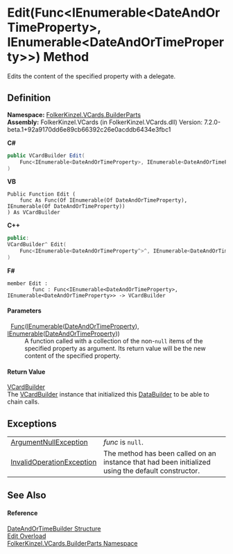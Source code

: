 # Edit(Func&lt;IEnumerable&lt;DateAndOrTimeProperty&gt;, IEnumerable&lt;DateAndOrTimeProperty&gt;&gt;) Method


Edits the content of the specified property with a delegate.



## Definition
**Namespace:** <a href="30716183-7f69-ceb8-b5fe-4d9f23e7fd2b.md">FolkerKinzel.VCards.BuilderParts</a>  
**Assembly:** FolkerKinzel.VCards (in FolkerKinzel.VCards.dll) Version: 7.2.0-beta.1+92a9170dd6e89cb66392c26e0acddb6434e3fbc1

**C#**
``` C#
public VCardBuilder Edit(
	Func<IEnumerable<DateAndOrTimeProperty>, IEnumerable<DateAndOrTimeProperty?>?> func
)
```
**VB**
``` VB
Public Function Edit ( 
	func As Func(Of IEnumerable(Of DateAndOrTimeProperty), IEnumerable(Of DateAndOrTimeProperty))
) As VCardBuilder
```
**C++**
``` C++
public:
VCardBuilder^ Edit(
	Func<IEnumerable<DateAndOrTimeProperty^>^, IEnumerable<DateAndOrTimeProperty^>^>^ func
)
```
**F#**
``` F#
member Edit : 
        func : Func<IEnumerable<DateAndOrTimeProperty>, IEnumerable<DateAndOrTimeProperty>> -> VCardBuilder 
```



#### Parameters
<dl><dt>  <a href="https://learn.microsoft.com/dotnet/api/system.func-2" target="_blank" rel="noopener noreferrer">Func</a>(<a href="https://learn.microsoft.com/dotnet/api/system.collections.generic.ienumerable-1" target="_blank" rel="noopener noreferrer">IEnumerable</a>(<a href="aa70dc7b-913e-f421-bbe6-2151b0f0c1f0.md">DateAndOrTimeProperty</a>), <a href="https://learn.microsoft.com/dotnet/api/system.collections.generic.ienumerable-1" target="_blank" rel="noopener noreferrer">IEnumerable</a>(<a href="aa70dc7b-913e-f421-bbe6-2151b0f0c1f0.md">DateAndOrTimeProperty</a>))</dt><dd>A function called with a collection of the non-<code>null</code> items of the specified property as argument. Its return value will be the new content of the specified property.</dd></dl>

#### Return Value
<a href="4254b25b-c39b-3224-d22e-0072642cabb3.md">VCardBuilder</a>  
The <a href="4254b25b-c39b-3224-d22e-0072642cabb3.md">VCardBuilder</a> instance that initialized this <a href="3cf94ef4-0fc1-d9bf-641b-95b6aaef1639.md">DataBuilder</a> to be able to chain calls.

## Exceptions
<table>
<tr>
<td><a href="https://learn.microsoft.com/dotnet/api/system.argumentnullexception" target="_blank" rel="noopener noreferrer">ArgumentNullException</a></td>
<td><em>func</em> is <code>null</code>.</td></tr>
<tr>
<td><a href="https://learn.microsoft.com/dotnet/api/system.invalidoperationexception" target="_blank" rel="noopener noreferrer">InvalidOperationException</a></td>
<td>The method has been called on an instance that had been initialized using the default constructor.</td></tr>
</table>

## See Also


#### Reference
<a href="5175fb26-11d9-5444-232c-22e45177afda.md">DateAndOrTimeBuilder Structure</a>  
<a href="4a2b445c-1805-2141-9a23-02484f7f299e.md">Edit Overload</a>  
<a href="30716183-7f69-ceb8-b5fe-4d9f23e7fd2b.md">FolkerKinzel.VCards.BuilderParts Namespace</a>  
